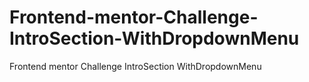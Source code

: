 # Frontend-mentor-Challenge-IntroSection-WithDropdownMenu
Frontend mentor Challenge IntroSection WithDropdownMenu

